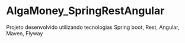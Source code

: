 # AlgaMoney_SpringRestAngular
Projeto desenvolvido utilizando tecnologias Spring boot, Rest, Angular, Maven, Flyway
